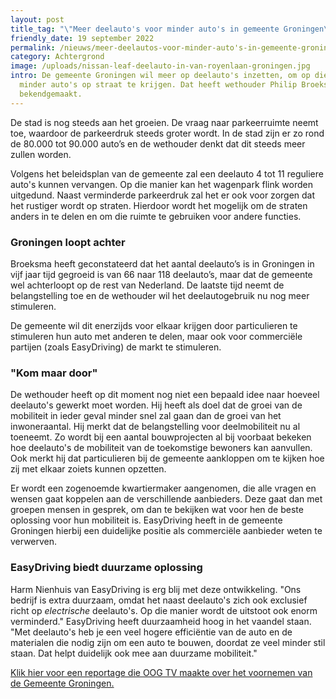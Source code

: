 ```yaml
---
layout: post
title_tag: "\"Meer deelauto's voor minder auto's in gemeente Groningen\""
friendly_date: 19 september 2022
permalink: /nieuws/meer-deelautos-voor-minder-auto's-in-gemeente-groningen
category: Achtergrond
image: /uploads/nissan-leaf-deelauto-in-van-royenlaan-groningen.jpg
intro: De gemeente Groningen wil meer op deelauto's inzetten, om op die manier
  minder auto's op straat te krijgen. Dat heeft wethouder Philip Broeksma
  bekendgemaakt.
---
```

De stad is nog steeds aan het groeien. De vraag naar parkeerruimte neemt toe, waardoor de parkeerdruk steeds groter wordt. In de stad zijn er zo rond de 80.000 tot 90.000 auto’s en de wethouder denkt dat dit steeds meer zullen worden.

Volgens het beleidsplan van de gemeente zal een deelauto 4 tot 11 reguliere auto's kunnen vervangen. Op die manier kan het wagenpark flink worden uitgedund. Naast verminderde parkeerdruk zal het er ook voor zorgen dat het rustiger wordt op straten. Hierdoor wordt het mogelijk om de straten anders in te delen en om die ruimte te gebruiken voor andere functies.

<h3>Groningen loopt achter</h3>

Broeksma heeft geconstateerd dat het aantal deelauto’s is in Groningen in vijf jaar tijd gegroeid is van 66 naar 118 deelauto’s, maar dat de gemeente wel achterloopt op de rest van Nederland. De laatste tijd neemt de belangstelling toe en de wethouder wil het deelautogebruik nu nog meer stimuleren.

De gemeente wil dit enerzijds voor elkaar krijgen door particulieren te stimuleren hun auto met anderen te delen, maar ook voor commerciële partijen (zoals EasyDriving) de markt te stimuleren.

<h3>"Kom maar door"</h3>

De wethouder heeft op dit moment nog niet een bepaald idee naar hoeveel deelauto's gewerkt moet worden. Hij heeft als doel dat de groei van de mobiliteit in ieder geval minder snel zal gaan dan de groei van het inwoneraantal. Hij merkt dat de belangstelling voor deelmobiliteit nu al toeneemt. Zo wordt bij een aantal bouwprojecten al bij voorbaat bekeken hoe deelauto's de mobiliteit van de toekomstige bewoners kan aanvullen. Ook merkt hij dat particulieren bij de gemeente aankloppen om te kijken hoe zij met elkaar zoiets kunnen opzetten.

Er wordt een zogenoemde kwartiermaker aangenomen, die alle vragen en wensen gaat koppelen aan de verschillende aanbieders. Deze gaat dan met groepen mensen in gesprek, om dan te bekijken wat voor hen de beste oplossing voor hun mobiliteit is. EasyDriving heeft in de gemeente Groningen hierbij een duidelijke positie als commerciële aanbieder weten te verwerven.

<h3>EasyDriving biedt duurzame oplossing</h3>

Harm Nienhuis van EasyDriving is erg blij met deze ontwikkeling. "Ons bedrijf is extra duurzaam, omdat het naast deelauto's zich ook exclusief richt op *electrische* deelauto's. Op die manier wordt de uitstoot ook enorm verminderd." EasyDriving heeft duurzaamheid hoog in het vaandel staan. "Met deelauto's heb je een veel hogere efficiëntie van de auto en de materialen die nodig zijn om een auto te bouwen, doordat ze veel minder stil staan. Dat helpt duidelijk ook mee aan duurzame mobiliteit."

[Klik hier voor een reportage die OOG TV maakte over het voornemen van de Gemeente Groningen.](https://youtu.be/4JBfy3BmFDU)